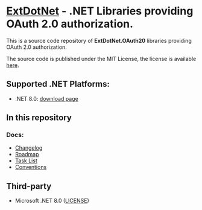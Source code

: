 #  **[ExtDotNet][extdotnet] - .NET Libraries providing OAuth 2.0 authorization.**

This is a source code repository of **ExtDotNet.OAuth20** libraries providing OAuth 2.0 authorization.

The source code is published under the MIT License, the license is available [here][root.license].

## Supported .NET Platforms:

* .NET 8.0: [download page][external.microsoft.dotnet.net80]

## In this repository

### Docs:

* [Changelog][docs.changelog]
* [Roadmap][docs.roadmap]
* [Task List][docs.tasklist]
* [Conventions][docs.conventions]

## Third-party

* Microsoft .NET 8.0 ([LICENSE][external.microsoft.dotnet.core.license])



<!-- LINKS -->

<!-- extdotnet -->

[extdotnet]: https://extdotnet.com

<!-- root -->

[root.license]: LICENSE

<!-- docs -->

[docs.changelog]: CHANGELOG.md
[docs.roadmap]: ROADMAP.md
[docs.tasklist]: TASKLIST.md
[docs.conventions]: CONVENTIONS.md

<!-- external -->

[external.microsoft.dotnet.net80]: https://dotnet.microsoft.com/en-us/download/dotnet/8.0
[external.microsoft.dotnet.core.license]: https://github.com/dotnet/core/blob/main/LICENSE.TXT
